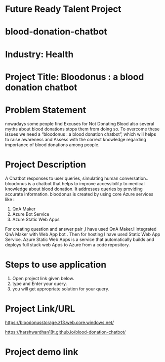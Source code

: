 # Future Ready Talent Project
# blood-donation-chatbot

# Industry: Health

# Project Title: Bloodonus : a blood donation chatbot

# Problem Statement
nowadays some people find Excuses for Not Donating Blood also several myths about blood donations stops them from doing so.
To overcome these issues we need a “bloodonus : a blood donation chatbot”, which will helps to raise awareness and Assess with the correct knowledge regarding importance of blood donations among people.

# Project Description
A Chatbot responses to user queries, simulating human conversation.. 
bloodonus is a chatbot that helps to improve accessibility to medical knowledge about blood donation. It addresses queries by providing accurate information.  bloodonus is created by using core Azure services like :

1) QnA Maker
2) Azure Bot Service
3) Azure Static Web Apps

For creating question and answer pair ,I have used QnA Maker.I integrated QnA Maker with Web App bot . Then for hosting I have used Static Web App Service. Azure Static Web Apps is a service that automatically builds and deploys full stack web Apps to Azure from a code repository.

# Steps to use application
1) Open project link given below.
2) type and Enter your query.
3) you will get appropriate solution for your query.

# Project Link/URL
https://bloodonusstorage.z13.web.core.windows.net/

https://harshwardhan18t.github.io/blood-donation-chatbot/


# Project demo link


